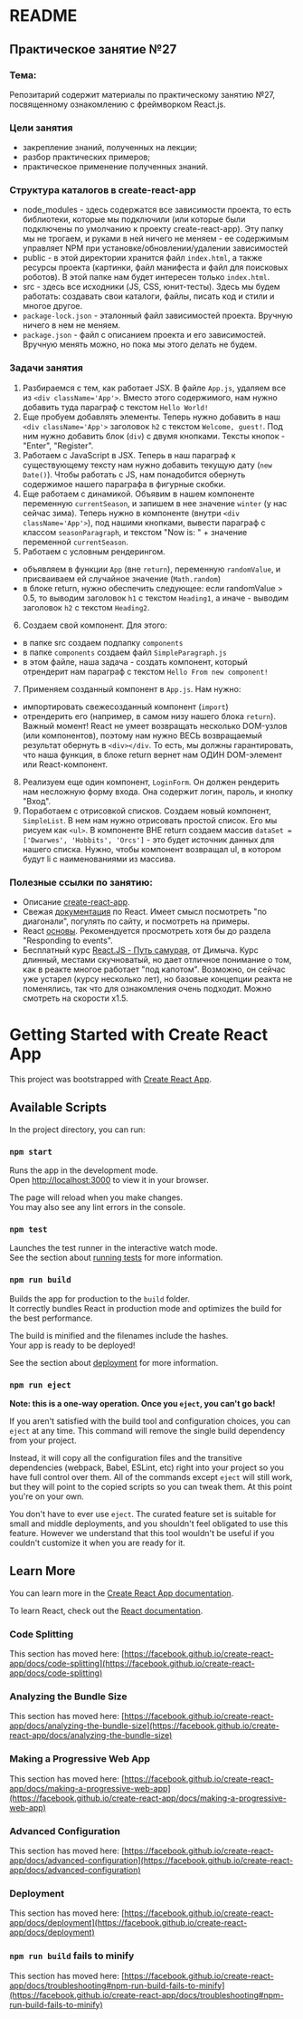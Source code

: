 # README

## Практическое занятие №27

### Тема:

Репозитарий содержит материалы по практическому занятию №27, посвященному ознакомлению с фреймворком React.js.

### Цели занятия
- закрепление знаний, полученных на лекции;
- разбор практических примеров;
- практическое применение полученных знаний.

### Структура каталогов в create-react-app
 - node_modules - здесь содержатся все зависимости проекта, то есть библиотеки, которые мы подключили (или которые были подключены по умолчанию к проекту create-react-app). Эту папку мы не трогаем, и руками в ней ничего не меняем - ее содержимым управляет NPM при установке/обновлении/удалении зависимостей
 - public - в этой директории хранится файл `index.html`, а также ресурсы проекта (картинки, файл манифеста и файл для поисковых роботов). В этой папке нам будет интересен только `index.html`.
 - src - здесь все исходники (JS, CSS, юнит-тесты). Здесь мы будем работать: создавать свои каталоги, файлы, писать код и стили и многое другое.
 - `package-lock.json` - эталонный файл зависимостей проекта. Вручную ничего в нем не меняем.
 - `package.json` - файл с описанием проекта и его зависимостей. Вручную менять можно, но пока мы этого делать не будем.

### Задачи занятия
1. Разбираемся с тем, как работает JSX. В файле `App.js`, удаляем все из `<div className='App'>`. Вместо этого содержимого, нам нужно добавить туда параграф с текстом `Hello World!`
2. Еще пробуем добавлять элементы. Теперь нужно добавить в наш `<div className='App'>` заголовок `h2` с текстом `Welcome, guest!`. Под ним нужно добавить блок (`div`) с двумя кнопками. Тексты кнопок - "Enter", "Register".
3. Работаем с JavaScript в JSX. Теперь в наш параграф к существующему тексту нам нужно добавить текущую дату (`new Date()`). Чтобы работать с JS, нам понадобится обернуть содержимое нашего параграфа в фигурные скобки.
4. Еще работаем с динамикой. Объявим в нашем компоненте переменную `currentSeason`, и запишем в нее значение `winter` (у нас сейчас зима). Теперь нужно в компоненте (внутри `<div className='App'>`), под нашими кнопками, вывести параграф с классом `seasonParagraph`, и текстом "Now is: " + значение переменной `currentSeason`.
5. Работаем с условным рендерингом.
 - объявляем в функции `App` (вне `return`), переменную `randomValue`, и присваиваем ей случайное значение (`Math.random`)
 - в блоке return, нужно обеспечить следующее: если randomValue > 0.5, то выводим заголовок `h1` с текстом `Heading1`, а иначе - выводим заголовок `h2` с текстом `Heading2`.
6. Создаем свой компонент. Для этого:
 - в папке src создаем подпапку `components`
 - в папке `components` создаем файл `SimpleParagraph.js`
 - в этом файле, наша задача - создать компонент, который отрендерит нам параграф с текстом `Hello From new component!`
7. Применяем созданный компонент в `App.js`. Нам нужно:
 - импортировать свежесозданный компонент (`import`)
 - отрендерить его (например, в самом низу нашего блока `return`). Важный момент! React не умеет возвращать несколько DOM-узлов (или компонентов), поэтому нам нужно ВЕСЬ возвращаемый результат обернуть в `<div></div`. То есть, мы должны гарантировать, что наша функция, в блоке return вернет нам ОДИН DOM-элемент или React-компонент.
8. Реализуем еще один компонент, `LoginForm`. Он должен рендерить нам несложную форму входа. Она содержит логин, пароль, и кнопку "Вход".
9. Поработаем с отрисовкой списков. Создаем новый компонент, `SimpleList`. В нем нам нужно отрисовать простой список. Его мы рисуем как `<ul>`. В компоненте ВНЕ return создаем массив `dataSet = ['Dwarwes', 'Hobbits', 'Orcs']` - это будет источник данных для нашего списка. Нужно, чтобы компонент возвращал ul, в котором будут li с наименованиями из массива.

### Полезные ссылки по занятию:
 - Описание [create-react-app](https://create-react-app.dev/).
 - Свежая [документация](https://react.dev/) по React. Имеет смысл посмотреть "по диагонали", погулять по сайту, и посмотреть на примеры.
 - React [основы](https://react.dev/learn). Рекомендуется просмотреть хотя бы до раздела "Responding to events".
 - Бесплатный курс [React.JS - Путь самурая](https://www.youtube.com/watch?v=gb7gMluAeao), от Димыча. Курс длинный, местами скучноватый, но дает отличное понимание о том, как в реакте многое работает "под капотом". Возможно, он сейчас уже устарел (курсу несколько лет), но базовые концепции реакта не поменялись, так что для ознакомления очень подходит. Можно смотреть на скорости х1.5.

# Getting Started with Create React App

This project was bootstrapped with [Create React App](https://github.com/facebook/create-react-app).

## Available Scripts

In the project directory, you can run:

### `npm start`

Runs the app in the development mode.\
Open [http://localhost:3000](http://localhost:3000) to view it in your browser.

The page will reload when you make changes.\
You may also see any lint errors in the console.

### `npm test`

Launches the test runner in the interactive watch mode.\
See the section about [running tests](https://facebook.github.io/create-react-app/docs/running-tests) for more information.

### `npm run build`

Builds the app for production to the `build` folder.\
It correctly bundles React in production mode and optimizes the build for the best performance.

The build is minified and the filenames include the hashes.\
Your app is ready to be deployed!

See the section about [deployment](https://facebook.github.io/create-react-app/docs/deployment) for more information.

### `npm run eject`

**Note: this is a one-way operation. Once you `eject`, you can't go back!**

If you aren't satisfied with the build tool and configuration choices, you can `eject` at any time. This command will remove the single build dependency from your project.

Instead, it will copy all the configuration files and the transitive dependencies (webpack, Babel, ESLint, etc) right into your project so you have full control over them. All of the commands except `eject` will still work, but they will point to the copied scripts so you can tweak them. At this point you're on your own.

You don't have to ever use `eject`. The curated feature set is suitable for small and middle deployments, and you shouldn't feel obligated to use this feature. However we understand that this tool wouldn't be useful if you couldn't customize it when you are ready for it.

## Learn More

You can learn more in the [Create React App documentation](https://facebook.github.io/create-react-app/docs/getting-started).

To learn React, check out the [React documentation](https://reactjs.org/).

### Code Splitting

This section has moved here: [https://facebook.github.io/create-react-app/docs/code-splitting](https://facebook.github.io/create-react-app/docs/code-splitting)

### Analyzing the Bundle Size

This section has moved here: [https://facebook.github.io/create-react-app/docs/analyzing-the-bundle-size](https://facebook.github.io/create-react-app/docs/analyzing-the-bundle-size)

### Making a Progressive Web App

This section has moved here: [https://facebook.github.io/create-react-app/docs/making-a-progressive-web-app](https://facebook.github.io/create-react-app/docs/making-a-progressive-web-app)

### Advanced Configuration

This section has moved here: [https://facebook.github.io/create-react-app/docs/advanced-configuration](https://facebook.github.io/create-react-app/docs/advanced-configuration)

### Deployment

This section has moved here: [https://facebook.github.io/create-react-app/docs/deployment](https://facebook.github.io/create-react-app/docs/deployment)

### `npm run build` fails to minify

This section has moved here: [https://facebook.github.io/create-react-app/docs/troubleshooting#npm-run-build-fails-to-minify](https://facebook.github.io/create-react-app/docs/troubleshooting#npm-run-build-fails-to-minify)
